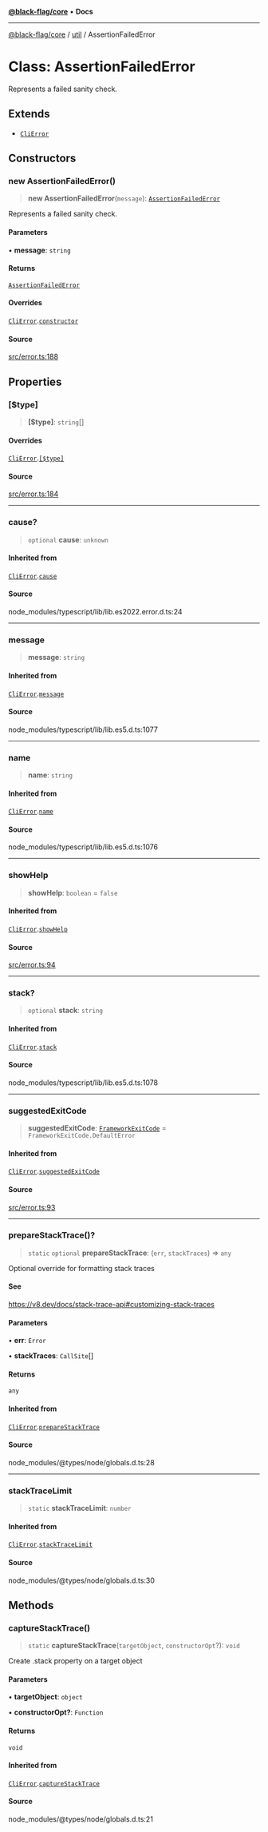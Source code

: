 [**@black-flag/core**](../../README.md) • **Docs**

***

[@black-flag/core](../../README.md) / [util](../README.md) / AssertionFailedError

# Class: AssertionFailedError

Represents a failed sanity check.

## Extends

- [`CliError`](../../index/classes/CliError.md)

## Constructors

### new AssertionFailedError()

> **new AssertionFailedError**(`message`): [`AssertionFailedError`](AssertionFailedError.md)

Represents a failed sanity check.

#### Parameters

• **message**: `string`

#### Returns

[`AssertionFailedError`](AssertionFailedError.md)

#### Overrides

[`CliError`](../../index/classes/CliError.md).[`constructor`](../../index/classes/CliError.md#constructors)

#### Source

[src/error.ts:188](https://github.com/Xunnamius/black-flag/blob/d4a156f70283118824ee7289456277508954660f/src/error.ts#L188)

## Properties

### \[$type\]

> **\[$type\]**: `string`[]

#### Overrides

[`CliError`](../../index/classes/CliError.md).[`[$type]`](../../index/classes/CliError.md#%5B$type%5D)

#### Source

[src/error.ts:184](https://github.com/Xunnamius/black-flag/blob/d4a156f70283118824ee7289456277508954660f/src/error.ts#L184)

***

### cause?

> `optional` **cause**: `unknown`

#### Inherited from

[`CliError`](../../index/classes/CliError.md).[`cause`](../../index/classes/CliError.md#cause)

#### Source

node\_modules/typescript/lib/lib.es2022.error.d.ts:24

***

### message

> **message**: `string`

#### Inherited from

[`CliError`](../../index/classes/CliError.md).[`message`](../../index/classes/CliError.md#message)

#### Source

node\_modules/typescript/lib/lib.es5.d.ts:1077

***

### name

> **name**: `string`

#### Inherited from

[`CliError`](../../index/classes/CliError.md).[`name`](../../index/classes/CliError.md#name)

#### Source

node\_modules/typescript/lib/lib.es5.d.ts:1076

***

### showHelp

> **showHelp**: `boolean` = `false`

#### Inherited from

[`CliError`](../../index/classes/CliError.md).[`showHelp`](../../index/classes/CliError.md#showhelp)

#### Source

[src/error.ts:94](https://github.com/Xunnamius/black-flag/blob/d4a156f70283118824ee7289456277508954660f/src/error.ts#L94)

***

### stack?

> `optional` **stack**: `string`

#### Inherited from

[`CliError`](../../index/classes/CliError.md).[`stack`](../../index/classes/CliError.md#stack)

#### Source

node\_modules/typescript/lib/lib.es5.d.ts:1078

***

### suggestedExitCode

> **suggestedExitCode**: [`FrameworkExitCode`](../../index/enumerations/FrameworkExitCode.md) = `FrameworkExitCode.DefaultError`

#### Inherited from

[`CliError`](../../index/classes/CliError.md).[`suggestedExitCode`](../../index/classes/CliError.md#suggestedexitcode)

#### Source

[src/error.ts:93](https://github.com/Xunnamius/black-flag/blob/d4a156f70283118824ee7289456277508954660f/src/error.ts#L93)

***

### prepareStackTrace()?

> `static` `optional` **prepareStackTrace**: (`err`, `stackTraces`) => `any`

Optional override for formatting stack traces

#### See

https://v8.dev/docs/stack-trace-api#customizing-stack-traces

#### Parameters

• **err**: `Error`

• **stackTraces**: `CallSite`[]

#### Returns

`any`

#### Inherited from

[`CliError`](../../index/classes/CliError.md).[`prepareStackTrace`](../../index/classes/CliError.md#preparestacktrace)

#### Source

node\_modules/@types/node/globals.d.ts:28

***

### stackTraceLimit

> `static` **stackTraceLimit**: `number`

#### Inherited from

[`CliError`](../../index/classes/CliError.md).[`stackTraceLimit`](../../index/classes/CliError.md#stacktracelimit)

#### Source

node\_modules/@types/node/globals.d.ts:30

## Methods

### captureStackTrace()

> `static` **captureStackTrace**(`targetObject`, `constructorOpt`?): `void`

Create .stack property on a target object

#### Parameters

• **targetObject**: `object`

• **constructorOpt?**: `Function`

#### Returns

`void`

#### Inherited from

[`CliError`](../../index/classes/CliError.md).[`captureStackTrace`](../../index/classes/CliError.md#capturestacktrace)

#### Source

node\_modules/@types/node/globals.d.ts:21
